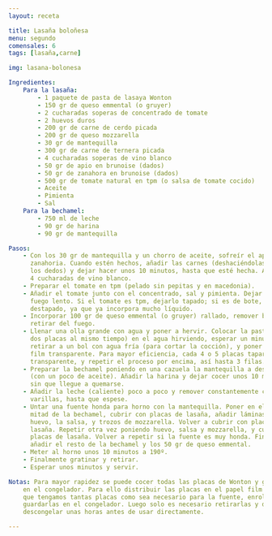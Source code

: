 ```yaml
---
layout: receta

title: Lasaña boloñesa
menu: segundo
comensales: 6
tags: [lasaña,carne]

img: lasana-bolonesa

Ingredientes:
    Para la lasaña:
        - 1 paquete de pasta de lasaya Wonton
        - 150 gr de queso emmental (o gruyer)
        - 2 cucharadas soperas de concentrado de tomate
        - 2 huevos duros
        - 200 gr de carne de cerdo picada
        - 200 gr de queso mozzarella
        - 30 gr de mantequilla
        - 300 gr de carne de ternera picada
        - 4 cucharadas soperas de vino blanco
        - 50 gr de apio en brunoise (dados)
        - 50 gr de zanahora en brunoise (dados)
        - 500 gr de tomate natural en tpm (o salsa de tomate cocido)
        - Aceite
        - Pimienta
        - Sal
    Para la bechamel:
        - 750 ml de leche
        - 90 gr de harina
        - 90 gr de mantequilla

Pasos:
    - Con los 30 gr de mantequilla y un chorro de aceite, sofreír el apio y la
      zanahoria. Cuando estén hechos, añadir las carnes (deshaciéndolas bien con
      los dedos) y dejar hacer unos 10 minutos, hasta que esté hecha. Añadir las
      4 cucharadas de vino blanco.
    - Preparar el tomate en tpm (pelado sin pepitas y en macedonia).
    - Añadir el tomate junto con el concentrado, sal y pimienta. Dejar reducir a
      fuego lento. Si el tomate es tpm, dejarlo tapado; si es de bote, dejarlo
      destapado, ya que ya incorpora mucho líquido.
    - Incorporar 100 gr de queso emmental (o gruyer) rallado, remover bien y
      retirar del fuego.
    - Llenar una olla grande con agua y poner a hervir. Colocar la pasta (una o
      dos placas al mismo tiempo) en el agua hirviendo, esperar un minuto o dos,
      retirar a un bol con agua fría (para cortar la cocción), y poner sobre un
      film transparente. Para mayor eficiencia, cada 4 o 5 placas tapar con film
      transparente, y repetir el proceso por encima, así hasta 3 filas.
    - Preparar la bechamel poniendo en una cazuela la mantequilla a deshacer
      (con un poco de aceite). Añadir la harina y dejar cocer unos 10 minutos,
      sin que llegue a quemarse.
    - Añadir la leche (caliente) poco a poco y remover constantemente con unas
      varillas, hasta que espese.
    - Untar una fuente honda para horno con la mantequilla. Poner en el fondo la
      mitad de la bechamel, cubrir con placas de lasaña, añadir láminas de
      huevo, la salsa, y trozos de mozzarella. Volver a cubrir con placas de
      lasaña. Repetir otra vez poniendo huevo, salsa y mozzarella, y cubrir con
      placas de lasaña. Volver a repetir si la fuente es muy honda. Finalmente
      añadir el resto de la bechamel y los 50 gr de queso emmental.
    - Meter al horno unos 10 minutos a 190º.
    - Finalmente gratinar y retirar.
    - Esperar unos minutos y servir.

Notas: Para mayor rapidez se puede cocer todas las placas de Wonton y guardarlas
    en el congelador. Para ello distribuir las placas en el papel film de manera
    que tengamos tantas placas como sea necesario para la fuente, enrollarlas y
    guardarlas en el congelador. Luego solo es necesario retirarlas y dejar
    descongelar unas horas antes de usar directamente.

---
```

